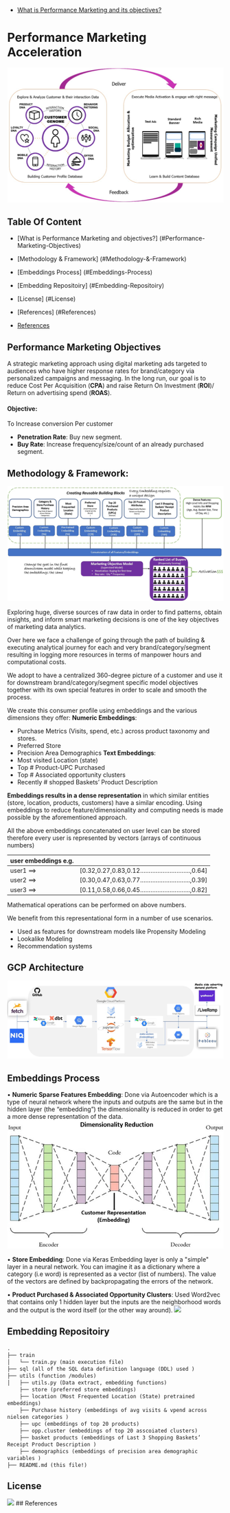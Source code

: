 - <a href="#Performance-Marketing-Objectives">What is Performance Marketing and its objectives?</a>

# Performance Marketing Acceleration

<img src=/images/PMA_Flow.jpg>

## Table Of Content

- [What is Performance Marketing and objectives?] (#Performance-Marketing-Objectives)
- [Methodology & Framework] (#Methodology-&-Framework)
- [Embeddings Process] (#Embeddings-Process)
- [Embedding Repositoiry] (#Embedding-Repositoiry)
- [License] (#License)
- [References] (#References)

- [References](#References)


## Performance Marketing Objectives
A strategic marketing approach using digital marketing ads targeted to audiences who have higher response rates for brand/category via personalized campaigns and messaging. In the long run, our goal is to reduce Cost Per Acquisition (**CPA**) and raise Return On Investment (**ROI**)/ Return on advertising spend (**ROAS**).

#### Objective: 

To Increase conversion Per customer
  - **Penetration Rate**: Buy new segment.
  - **Buy Rate**: Increase frequency/size/count of an already purchased segment.
  
## Methodology & Framework:
<img src=/images/Model_Framework.jpg>

Exploring huge, diverse sources of raw data in order to find patterns, obtain insights, and inform smart marketing decisions is one of the key objectives of marketing data analytics.

Over here we face a challenge of going through the path of building & executing analytical journey for each and very brand/category/segment resulting in logging more resources in terms of manpower hours and computational costs.

We adopt to have a centralized 360-degree picture of a customer and use it for downstream brand/category/segment specific model objectives together with its own special features in order to scale and smooth the process.

We create this consumer profile using embeddings and the various dimensions they offer:
  **Numeric Embeddings**:
   - Purchase Metrics (Visits, spend, etc.) across product taxonomy and stores. 
   - Preferred Store 
   - Precision Area Demographics
  **Text Embeddings**:
   - Most visited Location (state)
   - Top # Product-UPC Purchased 
   - Top # Associated opportunity clusters
   - Recently # shopped Baskets’ Product Description 

**Embeddings results in a dense representation** in which similar entities (store, location, products, customers) have a similar encoding.
Using embeddings to reduce feature/dimensionality and computing needs is made possible by the aforementioned approach.

All the above embeddings concatenated on user level can be stored therefore every user is represented by vectors (arrays of continuous numbers)  
 
| user embeddings e.g.  |                                                                                                                                                                                                                                                                    |
| ----------- | ------------------------------------------------------------------------------------------------------------------------------------------------------------------------------------------------------------------------------------------------------------------- |
|  user1 ==>  |[0.32,0.27,0.83,0.12………………………..,0.64] |
|  user2 ==>  |[0.30,0.47,0.63,0.77………………………..,0.39] |
|  user3 ==>  |[0.11,0.58,0.66,0.45………………………..,0.82] |

Mathematical operations can be performed on above numbers.

We benefit from this representational form in a number of use scenarios.
 - Used as features for downstream models like Propensity Modeling
 - Lookalike Modeling
 - Recommendation systems

## GCP Architecture
<img src=/images/GCP_Architecture.jpg>


## Embeddings Process
  •	**Numeric Sparse Features Embedding**: Done via Autoencoder which is a type of neural network where the inputs and outputs are the same but in the hidden layer (the “embedding”) the dimensionality is reduced in order to get a more dense representation of the data.
  <img src=/images/autoencoder.jpg>

  •	**Store Embedding**: Done via Keras Embedding layer is only a "simple" layer in a neural network. You can imagine it as a dictionary where a category (i.e word) is represented as a vector (list of numbers). The value of the vectors are defined by backpropagating the errors of the network. 
  
  •	**Product Purchased & Associated Opportunity Clusters**: Used Word2vec that contains only 1 hidden layer but the inputs are the neighborhood words and the output is the word itself (or the other way around). 
 <img src=/images/PMA_Prod_desc_embeddings.gif>



## Embedding Repositoiry
```
.
├── train
│   └── train.py (main execution file)
├── sql (all of the SQL data definition language (DDL) used )
├── utils (function /modules)
│   ├── utils.py (Data extract, embedding functions)
    ├── store (preferred store embeddings)
    ├── location (Most Frequented Location (State) pretrained embeddings)
    ├── Purchase history (embeddings of avg visits & vpend across nielsen categories )
    ├── upc (embeddings of top 20 products)
    ├── opp.cluster (embeddings of top 20 asscoiated clusters)
    ├── basket products (embeddings of Last 3 Shopping Baskets’ Receipt Product Description )
    ├── demographics (embeddings of precision area demographic variables )
├── README.md (this file!)
```


## License
 <img src=/images/Fetch-ScreenCapture_compressed_gif.gif>
## References
